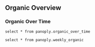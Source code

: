 ## Organic Overview

### Organic Over Time


```organic_over_time
select * from panoply.organic_over_time
```
<LineChart data={organic_over_time}
x=date_column
y=views
/>

```my_query_summary
select * from panoply.weekly_organic
```
